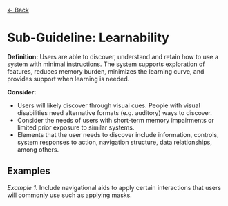 [← Back](../cognitive-support-and-task-alignment.md)

# Sub-Guideline: Learnability

**Definition:** Users are able to discover, understand and retain how to use a system with minimal instructions. The system supports exploration of features, reduces memory burden, minimizes the learning curve, and provides support when learning is needed.

**Consider:**
* Users will likely discover through visual cues. People with visual disabilities need alternative formats (e.g. auditory) ways to discover. 
* Consider the needs of users with short-term memory impairments or limited prior exposure to similar systems.
* Elements that the user needs to discover include information, controls, system responses to action, navigation structure, data relationships, among others.

## Examples
_Example 1._ Include navigational aids to apply certain interactions that users will commonly use such as applying masks.
